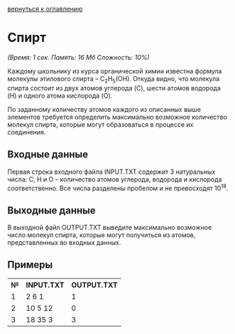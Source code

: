 <a href="/README.md">вернуться к оглавлению</a><br>

<h1>Спирт</h1>
<i>(Время: 1&nbsp;сек. Память: 16 Мб&nbsp;Сложность: 10%)</i>

<p class=text>
Каждому школьнику из курса органической химии известна формула молекулы этилового спирта – C<sub>2</sub>H<sub>5</sub>(OH). Откуда видно, что молекула спирта состоит из двух атомов углерода (C), шести атомов водорода (H) и одного атома кислорода (O). 
</p>
<p class=text>
По заданному количеству атомов каждого из описанных выше элементов требуется определить максимально возможное количество молекул спирта, которые могут образоваться в процессе их соединения.
</p>

<h2>Входные данные</h2>

<p class=text>
Первая строка входного файла INPUT.TXT содержит 3 натуральных числа: C, Н и O – количество атомов углерода, водорода и кислорода соответственно.  Все числа разделены пробелом и не превосходят 10<sup>18</sup>.
</p>

<h2>Выходные данные</h2>

<p class=text>
В выходной файл OUTPUT.TXT выведите максимально возможное число молекул спирта, которые могут получиться из  атомов, представленных во входных данных.
</p>

<h2>Примеры</h2>

<table>
<tr><th>№</th><th>INPUT.TXT</th><th>OUTPUT.TXT</th></tr>
<tr><td>1</td><td>2 6 1</td><td>1</td></tr>
<tr><td>2</td><td>10 5 12</td><td>0</td></tr>
<tr><td>3</td><td>18 35 3</td><td>3</td></tr>
</table>